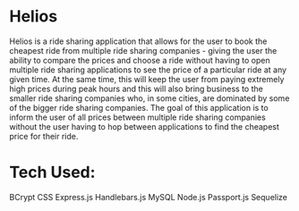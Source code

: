 # Helios

Helios is a ride sharing application that allows for the user to book the cheapest ride from multiple ride sharing companies - giving the user the ability to compare the prices and choose a ride without having to open multiple ride sharing applications to see the price of a particular ride at any given time. At the same time, this will keep the user from paying extremely high prices during peak hours and this will also bring business to the smaller ride sharing companies who, in some cities, are dominated by some of the bigger ride sharing companies. The goal of this application is to inform the user of all prices between multiple ride sharing companies without the user having to hop between applications to find the cheapest price for their ride.  

# Tech Used:
BCrypt
CSS
Express.js
Handlebars.js
MySQL
Node.js
Passport.js
Sequelize
